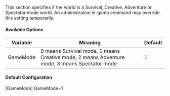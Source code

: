This section specifies if the world is a Survival, Creative, Adventure or Spectator mode world. An administrative in-game command may override this setting temporarily.

#### Available Options

| Variable | Meaning                                                                                      | Default |
|----------|----------------------------------------------------------------------------------------------|---------|
| GameMode | 0 means Survival mode, 1 means Creative mode, 2 means Adventure mode, 3 means Spectator mode | 1       |

#### Default Configuration

<div class="code-box">
[GameMode]
GameMode=1
</div>
